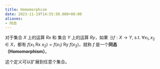 ```yaml
---
title: Homomorphism
date: 2023-11-19T14:55:50.000+08:00
aliases:
- 同态
---
```


对于集合 $X$ 上的运算 $Rx$ 和 集合 $Y$ 上的运算 $Ry$，如果 $\exists f: X\to Y,\ \text{s.t.}\ \forall x_{1}, x_{2} \in X$，都有 $f(x_{1}\ \text{Rx}\ x_{2}) = f(x_{1})\ \text{Ry}\ f(x_{2})$，就称 $f$ 是一个**同态（Homomorphism）**。

这个定义可以扩展到任意个集合。
